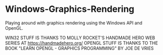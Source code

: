 # Windows-Graphics-Rendering
Playing around with graphics rendering using the Windows API and OpenGL.

WIN32 STUFF IS THANKS TO MOLLY ROCKET'S HANDMADE HERO WEB SERIES AT https://handmadehero.org/ 
OPENGL STUFF IS THANKS TO THE BOOK "LEARN OPENGL - GRAPHICS PROGRAMMING" BY JOE DE VRIES
